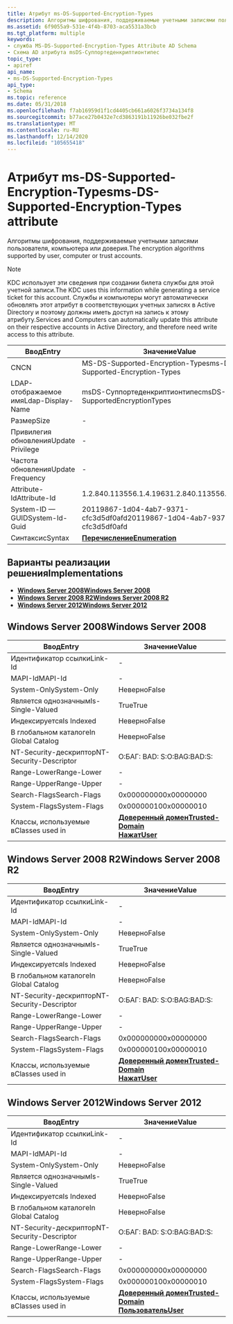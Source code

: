 ```yaml
---
title: Атрибут ms-DS-Supported-Encryption-Types
description: Алгоритмы шифрования, поддерживаемые учетными записями пользователя, компьютера или доверия. Примечание. в KDC эти сведения используются при создании билета службы для этой учетной записи.
ms.assetid: 6f9055a9-531e-4f4b-8703-aca5531a3bcb
ms.tgt_platform: multiple
keywords:
- служба MS-DS-Supported-Encryption-Types Attribute AD Schema
- Схема AD атрибута msDS-Суппортеденкриптионтипес
topic_type:
- apiref
api_name:
- ms-DS-Supported-Encryption-Types
api_type:
- Schema
ms.topic: reference
ms.date: 05/31/2018
ms.openlocfilehash: f7ab16959d1f1cd4405cb661a6026f3734a134f8
ms.sourcegitcommit: b77ace27b0432e7cd3863191b11926be032fbe2f
ms.translationtype: MT
ms.contentlocale: ru-RU
ms.lasthandoff: 12/14/2020
ms.locfileid: "105655418"
---
```

# <a name="ms-ds-supported-encryption-types-attribute"></a><span data-ttu-id="1c59f-105">Атрибут ms-DS-Supported-Encryption-Types</span><span class="sxs-lookup"><span data-stu-id="1c59f-105">ms-DS-Supported-Encryption-Types attribute</span></span>

<span data-ttu-id="1c59f-106">Алгоритмы шифрования, поддерживаемые учетными записями пользователя, компьютера или доверия.</span><span class="sxs-lookup"><span data-stu-id="1c59f-106">The encryption algorithms supported by user, computer or trust accounts.</span></span>

> [!Note]  
> <span data-ttu-id="1c59f-107">KDC использует эти сведения при создании билета службы для этой учетной записи.</span><span class="sxs-lookup"><span data-stu-id="1c59f-107">The KDC uses this information while generating a service ticket for this account.</span></span> <span data-ttu-id="1c59f-108">Службы и компьютеры могут автоматически обновлять этот атрибут в соответствующих учетных записях в Active Directory и поэтому должны иметь доступ на запись к этому атрибуту.</span><span class="sxs-lookup"><span data-stu-id="1c59f-108">Services and Computers can automatically update this attribute on their respective accounts in Active Directory, and therefore need write access to this attribute.</span></span>

 



| <span data-ttu-id="1c59f-109">Ввод</span><span class="sxs-lookup"><span data-stu-id="1c59f-109">Entry</span></span> | <span data-ttu-id="1c59f-110">Значение</span><span class="sxs-lookup"><span data-stu-id="1c59f-110">Value</span></span> |
|-------------------|--------------------------------------|
| <span data-ttu-id="1c59f-111">CN</span><span class="sxs-lookup"><span data-stu-id="1c59f-111">CN</span></span>                | <span data-ttu-id="1c59f-112">MS-DS-Supported-Encryption-Types</span><span class="sxs-lookup"><span data-stu-id="1c59f-112">ms-DS-Supported-Encryption-Types</span></span>     |
| <span data-ttu-id="1c59f-113">LDAP-отображаемое имя</span><span class="sxs-lookup"><span data-stu-id="1c59f-113">Ldap-Display-Name</span></span> | <span data-ttu-id="1c59f-114">msDS-Суппортеденкриптионтипес</span><span class="sxs-lookup"><span data-stu-id="1c59f-114">msDS-SupportedEncryptionTypes</span></span>        |
| <span data-ttu-id="1c59f-115">Размер</span><span class="sxs-lookup"><span data-stu-id="1c59f-115">Size</span></span>              | \-                                   |
| <span data-ttu-id="1c59f-116">Привилегия обновления</span><span class="sxs-lookup"><span data-stu-id="1c59f-116">Update Privilege</span></span>  | \-                                   |
| <span data-ttu-id="1c59f-117">Частота обновления</span><span class="sxs-lookup"><span data-stu-id="1c59f-117">Update Frequency</span></span>  | \-                                   |
| <span data-ttu-id="1c59f-118">Attribute-Id</span><span class="sxs-lookup"><span data-stu-id="1c59f-118">Attribute-Id</span></span>      | <span data-ttu-id="1c59f-119">1.2.840.113556.1.4.1963</span><span class="sxs-lookup"><span data-stu-id="1c59f-119">1.2.840.113556.1.4.1963</span></span>              |
| <span data-ttu-id="1c59f-120">System-ID — GUID</span><span class="sxs-lookup"><span data-stu-id="1c59f-120">System-Id-Guid</span></span>    | <span data-ttu-id="1c59f-121">20119867-1d04-4ab7-9371-cfc3d5df0afd</span><span class="sxs-lookup"><span data-stu-id="1c59f-121">20119867-1d04-4ab7-9371-cfc3d5df0afd</span></span> |
| <span data-ttu-id="1c59f-122">Синтаксис</span><span class="sxs-lookup"><span data-stu-id="1c59f-122">Syntax</span></span>            | [<span data-ttu-id="1c59f-123">**Перечисление**</span><span class="sxs-lookup"><span data-stu-id="1c59f-123">**Enumeration**</span></span>](s-enumeration.md) |



## <a name="implementations"></a><span data-ttu-id="1c59f-124">Варианты реализации решения</span><span class="sxs-lookup"><span data-stu-id="1c59f-124">Implementations</span></span>

-   [<span data-ttu-id="1c59f-125">**Windows Server 2008**</span><span class="sxs-lookup"><span data-stu-id="1c59f-125">**Windows Server 2008**</span></span>](#windows-server-2008)
-   [<span data-ttu-id="1c59f-126">**Windows Server 2008 R2**</span><span class="sxs-lookup"><span data-stu-id="1c59f-126">**Windows Server 2008 R2**</span></span>](#windows-server-2008-r2)
-   [<span data-ttu-id="1c59f-127">**Windows Server 2012**</span><span class="sxs-lookup"><span data-stu-id="1c59f-127">**Windows Server 2012**</span></span>](#windows-server-2012)

## <a name="windows-server-2008"></a><span data-ttu-id="1c59f-128">Windows Server 2008</span><span class="sxs-lookup"><span data-stu-id="1c59f-128">Windows Server 2008</span></span>



| <span data-ttu-id="1c59f-129">Ввод</span><span class="sxs-lookup"><span data-stu-id="1c59f-129">Entry</span></span> | <span data-ttu-id="1c59f-130">Значение</span><span class="sxs-lookup"><span data-stu-id="1c59f-130">Value</span></span> |
|------------------------|----------------------------------------------------------------------------------------|
| <span data-ttu-id="1c59f-131">Идентификатор ссылки</span><span class="sxs-lookup"><span data-stu-id="1c59f-131">Link-Id</span></span>                | \-                                                                                     |
| <span data-ttu-id="1c59f-132">MAPI-Id</span><span class="sxs-lookup"><span data-stu-id="1c59f-132">MAPI-Id</span></span>                | \-                                                                                     |
| <span data-ttu-id="1c59f-133">System-Only</span><span class="sxs-lookup"><span data-stu-id="1c59f-133">System-Only</span></span>            | <span data-ttu-id="1c59f-134">Неверно</span><span class="sxs-lookup"><span data-stu-id="1c59f-134">False</span></span>                                                                                  |
| <span data-ttu-id="1c59f-135">Является однозначным</span><span class="sxs-lookup"><span data-stu-id="1c59f-135">Is-Single-Valued</span></span>       | <span data-ttu-id="1c59f-136">True</span><span class="sxs-lookup"><span data-stu-id="1c59f-136">True</span></span>                                                                                   |
| <span data-ttu-id="1c59f-137">Индексируется</span><span class="sxs-lookup"><span data-stu-id="1c59f-137">Is Indexed</span></span>             | <span data-ttu-id="1c59f-138">Неверно</span><span class="sxs-lookup"><span data-stu-id="1c59f-138">False</span></span>                                                                                  |
| <span data-ttu-id="1c59f-139">В глобальном каталоге</span><span class="sxs-lookup"><span data-stu-id="1c59f-139">In Global Catalog</span></span>      | <span data-ttu-id="1c59f-140">Неверно</span><span class="sxs-lookup"><span data-stu-id="1c59f-140">False</span></span>                                                                                  |
| <span data-ttu-id="1c59f-141">NT-Security-дескриптор</span><span class="sxs-lookup"><span data-stu-id="1c59f-141">NT-Security-Descriptor</span></span> | <span data-ttu-id="1c59f-142">О:БАГ: BAD: S:</span><span class="sxs-lookup"><span data-stu-id="1c59f-142">O:BAG:BAD:S:</span></span>                                                                           |
| <span data-ttu-id="1c59f-143">Range-Lower</span><span class="sxs-lookup"><span data-stu-id="1c59f-143">Range-Lower</span></span>            | \-                                                                                     |
| <span data-ttu-id="1c59f-144">Range-Upper</span><span class="sxs-lookup"><span data-stu-id="1c59f-144">Range-Upper</span></span>            | \-                                                                                     |
| <span data-ttu-id="1c59f-145">Search-Flags</span><span class="sxs-lookup"><span data-stu-id="1c59f-145">Search-Flags</span></span>           | <span data-ttu-id="1c59f-146">0x00000000</span><span class="sxs-lookup"><span data-stu-id="1c59f-146">0x00000000</span></span>                                                                             |
| <span data-ttu-id="1c59f-147">System-Flags</span><span class="sxs-lookup"><span data-stu-id="1c59f-147">System-Flags</span></span>           | <span data-ttu-id="1c59f-148">0x00000010</span><span class="sxs-lookup"><span data-stu-id="1c59f-148">0x00000010</span></span>                                                                             |
| <span data-ttu-id="1c59f-149">Классы, используемые в</span><span class="sxs-lookup"><span data-stu-id="1c59f-149">Classes used in</span></span>        | [<span data-ttu-id="1c59f-150">**Доверенный домен**</span><span class="sxs-lookup"><span data-stu-id="1c59f-150">**Trusted-Domain**</span></span>](c-trusteddomain.md)<br/> [<span data-ttu-id="1c59f-151">**Нажат**</span><span class="sxs-lookup"><span data-stu-id="1c59f-151">**User**</span></span>](c-user.md)<br/> |



## <a name="windows-server-2008-r2"></a><span data-ttu-id="1c59f-152">Windows Server 2008 R2</span><span class="sxs-lookup"><span data-stu-id="1c59f-152">Windows Server 2008 R2</span></span>



| <span data-ttu-id="1c59f-153">Ввод</span><span class="sxs-lookup"><span data-stu-id="1c59f-153">Entry</span></span> | <span data-ttu-id="1c59f-154">Значение</span><span class="sxs-lookup"><span data-stu-id="1c59f-154">Value</span></span> |
|------------------------|----------------------------------------------------------------------------------------|
| <span data-ttu-id="1c59f-155">Идентификатор ссылки</span><span class="sxs-lookup"><span data-stu-id="1c59f-155">Link-Id</span></span>                | \-                                                                                     |
| <span data-ttu-id="1c59f-156">MAPI-Id</span><span class="sxs-lookup"><span data-stu-id="1c59f-156">MAPI-Id</span></span>                | \-                                                                                     |
| <span data-ttu-id="1c59f-157">System-Only</span><span class="sxs-lookup"><span data-stu-id="1c59f-157">System-Only</span></span>            | <span data-ttu-id="1c59f-158">Неверно</span><span class="sxs-lookup"><span data-stu-id="1c59f-158">False</span></span>                                                                                  |
| <span data-ttu-id="1c59f-159">Является однозначным</span><span class="sxs-lookup"><span data-stu-id="1c59f-159">Is-Single-Valued</span></span>       | <span data-ttu-id="1c59f-160">True</span><span class="sxs-lookup"><span data-stu-id="1c59f-160">True</span></span>                                                                                   |
| <span data-ttu-id="1c59f-161">Индексируется</span><span class="sxs-lookup"><span data-stu-id="1c59f-161">Is Indexed</span></span>             | <span data-ttu-id="1c59f-162">Неверно</span><span class="sxs-lookup"><span data-stu-id="1c59f-162">False</span></span>                                                                                  |
| <span data-ttu-id="1c59f-163">В глобальном каталоге</span><span class="sxs-lookup"><span data-stu-id="1c59f-163">In Global Catalog</span></span>      | <span data-ttu-id="1c59f-164">Неверно</span><span class="sxs-lookup"><span data-stu-id="1c59f-164">False</span></span>                                                                                  |
| <span data-ttu-id="1c59f-165">NT-Security-дескриптор</span><span class="sxs-lookup"><span data-stu-id="1c59f-165">NT-Security-Descriptor</span></span> | <span data-ttu-id="1c59f-166">О:БАГ: BAD: S:</span><span class="sxs-lookup"><span data-stu-id="1c59f-166">O:BAG:BAD:S:</span></span>                                                                           |
| <span data-ttu-id="1c59f-167">Range-Lower</span><span class="sxs-lookup"><span data-stu-id="1c59f-167">Range-Lower</span></span>            | \-                                                                                     |
| <span data-ttu-id="1c59f-168">Range-Upper</span><span class="sxs-lookup"><span data-stu-id="1c59f-168">Range-Upper</span></span>            | \-                                                                                     |
| <span data-ttu-id="1c59f-169">Search-Flags</span><span class="sxs-lookup"><span data-stu-id="1c59f-169">Search-Flags</span></span>           | <span data-ttu-id="1c59f-170">0x00000000</span><span class="sxs-lookup"><span data-stu-id="1c59f-170">0x00000000</span></span>                                                                             |
| <span data-ttu-id="1c59f-171">System-Flags</span><span class="sxs-lookup"><span data-stu-id="1c59f-171">System-Flags</span></span>           | <span data-ttu-id="1c59f-172">0x00000010</span><span class="sxs-lookup"><span data-stu-id="1c59f-172">0x00000010</span></span>                                                                             |
| <span data-ttu-id="1c59f-173">Классы, используемые в</span><span class="sxs-lookup"><span data-stu-id="1c59f-173">Classes used in</span></span>        | [<span data-ttu-id="1c59f-174">**Доверенный домен**</span><span class="sxs-lookup"><span data-stu-id="1c59f-174">**Trusted-Domain**</span></span>](c-trusteddomain.md)<br/> [<span data-ttu-id="1c59f-175">**Нажат**</span><span class="sxs-lookup"><span data-stu-id="1c59f-175">**User**</span></span>](c-user.md)<br/> |



## <a name="windows-server-2012"></a><span data-ttu-id="1c59f-176">Windows Server 2012</span><span class="sxs-lookup"><span data-stu-id="1c59f-176">Windows Server 2012</span></span>



| <span data-ttu-id="1c59f-177">Ввод</span><span class="sxs-lookup"><span data-stu-id="1c59f-177">Entry</span></span> | <span data-ttu-id="1c59f-178">Значение</span><span class="sxs-lookup"><span data-stu-id="1c59f-178">Value</span></span> |
|------------------------|----------------------------------------------------------------------------------------|
| <span data-ttu-id="1c59f-179">Идентификатор ссылки</span><span class="sxs-lookup"><span data-stu-id="1c59f-179">Link-Id</span></span>                | \-                                                                                     |
| <span data-ttu-id="1c59f-180">MAPI-Id</span><span class="sxs-lookup"><span data-stu-id="1c59f-180">MAPI-Id</span></span>                | \-                                                                                     |
| <span data-ttu-id="1c59f-181">System-Only</span><span class="sxs-lookup"><span data-stu-id="1c59f-181">System-Only</span></span>            | <span data-ttu-id="1c59f-182">Неверно</span><span class="sxs-lookup"><span data-stu-id="1c59f-182">False</span></span>                                                                                  |
| <span data-ttu-id="1c59f-183">Является однозначным</span><span class="sxs-lookup"><span data-stu-id="1c59f-183">Is-Single-Valued</span></span>       | <span data-ttu-id="1c59f-184">True</span><span class="sxs-lookup"><span data-stu-id="1c59f-184">True</span></span>                                                                                   |
| <span data-ttu-id="1c59f-185">Индексируется</span><span class="sxs-lookup"><span data-stu-id="1c59f-185">Is Indexed</span></span>             | <span data-ttu-id="1c59f-186">Неверно</span><span class="sxs-lookup"><span data-stu-id="1c59f-186">False</span></span>                                                                                  |
| <span data-ttu-id="1c59f-187">В глобальном каталоге</span><span class="sxs-lookup"><span data-stu-id="1c59f-187">In Global Catalog</span></span>      | <span data-ttu-id="1c59f-188">Неверно</span><span class="sxs-lookup"><span data-stu-id="1c59f-188">False</span></span>                                                                                  |
| <span data-ttu-id="1c59f-189">NT-Security-дескриптор</span><span class="sxs-lookup"><span data-stu-id="1c59f-189">NT-Security-Descriptor</span></span> | <span data-ttu-id="1c59f-190">О:БАГ: BAD: S:</span><span class="sxs-lookup"><span data-stu-id="1c59f-190">O:BAG:BAD:S:</span></span>                                                                           |
| <span data-ttu-id="1c59f-191">Range-Lower</span><span class="sxs-lookup"><span data-stu-id="1c59f-191">Range-Lower</span></span>            | \-                                                                                     |
| <span data-ttu-id="1c59f-192">Range-Upper</span><span class="sxs-lookup"><span data-stu-id="1c59f-192">Range-Upper</span></span>            | \-                                                                                     |
| <span data-ttu-id="1c59f-193">Search-Flags</span><span class="sxs-lookup"><span data-stu-id="1c59f-193">Search-Flags</span></span>           | <span data-ttu-id="1c59f-194">0x00000000</span><span class="sxs-lookup"><span data-stu-id="1c59f-194">0x00000000</span></span>                                                                             |
| <span data-ttu-id="1c59f-195">System-Flags</span><span class="sxs-lookup"><span data-stu-id="1c59f-195">System-Flags</span></span>           | <span data-ttu-id="1c59f-196">0x00000010</span><span class="sxs-lookup"><span data-stu-id="1c59f-196">0x00000010</span></span>                                                                             |
| <span data-ttu-id="1c59f-197">Классы, используемые в</span><span class="sxs-lookup"><span data-stu-id="1c59f-197">Classes used in</span></span>        | [<span data-ttu-id="1c59f-198">**Доверенный домен**</span><span class="sxs-lookup"><span data-stu-id="1c59f-198">**Trusted-Domain**</span></span>](c-trusteddomain.md)<br/> [<span data-ttu-id="1c59f-199">**Пользователь**</span><span class="sxs-lookup"><span data-stu-id="1c59f-199">**User**</span></span>](c-user.md)<br/> |



 

 





